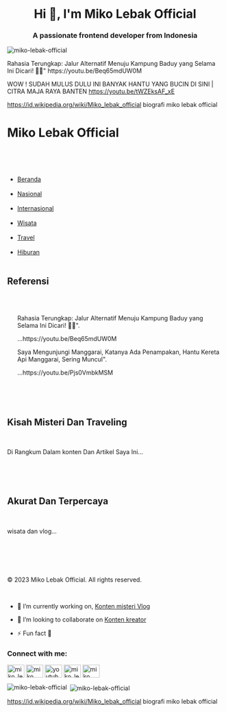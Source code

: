 <h1 align="center">Hi 👋, I'm Miko Lebak Official</h1>
<h3 align="center">A passionate frontend developer from Indonesia</h3> 

<p align="left"> <img src="https://komarev.com/ghpvc/?username=miko-lebak-official&label=Profile%20views&color=0e75b6&style=flat" alt="miko-lebak-official" /> </p> 
Rahasia Terungkap: Jalur Alternatif Menuju Kampung Baduy yang Selama Ini Dicari! 🌳🍃"
https://youtu.be/Beq65mdUW0M

WOW ! SUDAH MULUS DULU INI BANYAK HANTU YANG BUCIN DI SINI | CITRA MAJA RAYA BANTEN
https://youtu.be/tWZEksAF_xE

https://id.wikipedia.org/wiki/Miko_lebak_official
biografi miko lebak official 

<h1>Miko Lebak Official</h1>
    </header>
    <nav>
        <ul>
            <li><a href="#">Beranda</a></li>
            <li><a href="#">Nasional</a></li>
            <li><a href="#">Internasional</a></li>
            <li><a href="#">Wisata</a></li>
            <li><a href="#">Travel</a></li>
            <li><a href="#">Hiburan</a></li>
        </ul>

<h1>Referensi</h1>
    </header>
    <nav>
        <ul>
          <p>Rahasia Terungkap: Jalur Alternatif Menuju Kampung Baduy yang Selama Ini Dicari! 🌳🍃".</p> </div>...https://youtu.be/Beq65mdUW0M
                  <p>Saya Mengunjungi Manggarai, Katanya Ada Penampakan, Hantu Kereta Api Manggarai, Sering Muncul".</p> </div>...https://youtu.be/Pjs0VmbkMSM
                  
</nav>
    <section>
        <article>
            <h2>Kisah Misteri Dan Traveling</h2>
            <p>Di Rangkum Dalam konten Dan Artikel Saya Ini...</p>
        </article>
        <article>
            <h2>Akurat Dan Terpercaya</h2>
            <p>wisata dan vlog...</p>
        </article>
        <!-- Add more articles here -->
    </section>
    <footer>
        <p>&copy; 2023 Miko Lebak Official. All rights reserved.</p>
    </footer>
</body>
</html>


- 🔭 I’m currently working on, [Konten misteri Vlog](https://youtube.com/@mikolebakofficial) 

- 👯 I’m looking to collaborate on [Konten kreator](https://youtu.be/RqX-plnU8-0) 

- ⚡ Fun fact **💯** 

<h3 align="left">Connect with me:</h3>
<p align="left">
<a href="https://twitter.com/miko_lebak" target="blank"><img align="center" src="https://raw.githubusercontent.com/rahuldkjain/github-profile-readme-generator/master/src/images/icons/Social/twitter.svg" alt="miko_lebak" height="30" width="40" /></a>
<a href="https://www.linkedin.com/in/miko-lebak-2b71b0191" target="blank"><img align="center" src="https://raw.githubusercontent.com/rahuldkjain/github-profile-readme-generator/master/src/images/icons/Social/linked-in-alt.svg" alt="miko lebak" height="30" width="40" /></a>
<a href="https://web.facebook.com/mikolebakk" target="blank"><img align="center" src="https://raw.githubusercontent.com/rahuldkjain/github-profile-readme-generator/master/src/images/icons/Social/facebook.svg" alt="youtube miko lebak" height="30" width="40" /></a>
<a href="https://instagram.com/miko_lebak" target="blank"><img align="center" src="https://raw.githubusercontent.com/rahuldkjain/github-profile-readme-generator/master/src/images/icons/Social/instagram.svg" alt="miko_lebak" height="30" width="40" /></a>
<a href="https://www.youtube.com/results?search_query=Miko+lebak+official" target="blank"><img align="center" src="https://raw.githubusercontent.com/rahuldkjain/github-profile-readme-generator/master/src/images/icons/Social/youtube.svg" alt="miko lebak official" height="30" width="40" /></a>
</p> 

<p><img align="left" src="https://github-readme-stats.vercel.app/api/top-langs?username=miko-lebak-official&show_icons=true&locale=en&layout=compact" alt="miko-lebak-official" /></p> 

<p>&nbsp;<img align="center" src="https://github-readme-stats.vercel.app/api?username=miko-lebak-official&show_icons=true&locale=en" alt="miko-lebak-official" /></p>

https://id.wikipedia.org/wiki/Miko_lebak_official
biografi miko lebak official 

